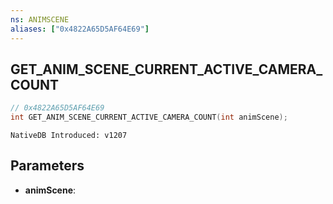 ```yaml
---
ns: ANIMSCENE
aliases: ["0x4822A65D5AF64E69"]
---
```

## GET_ANIM_SCENE_CURRENT_ACTIVE_CAMERA_COUNT

```c
// 0x4822A65D5AF64E69
int GET_ANIM_SCENE_CURRENT_ACTIVE_CAMERA_COUNT(int animScene);
```

```
NativeDB Introduced: v1207
```

## Parameters
* **animScene**:
